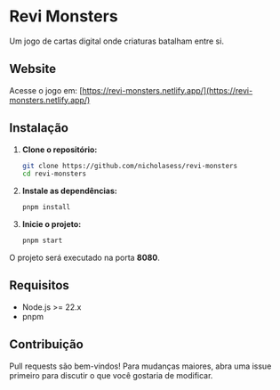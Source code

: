 # Revi Monsters

Um jogo de cartas digital onde criaturas batalham entre si.

## Website

Acesse o jogo em: [https://revi-monsters.netlify.app/](https://revi-monsters.netlify.app/)

## Instalação

1. **Clone o repositório:**
    ```bash
    git clone https://github.com/nicholasess/revi-monsters
    cd revi-monsters
    ```

2. **Instale as dependências:**
    ```bash
    pnpm install
    ```

3. **Inicie o projeto:**
    ```bash
    pnpm start
    ```

O projeto será executado na porta **8080**.

## Requisitos

- Node.js >= 22.x
- pnpm

## Contribuição

Pull requests são bem-vindos! Para mudanças maiores, abra uma issue primeiro para discutir o que você gostaria de modificar.


